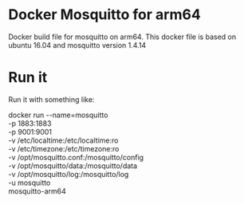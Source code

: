 Docker Mosquitto for arm64
=========
Docker build file for mosquitto on arm64. This docker file is based on
ubuntu 16.04 and mosquitto version 1.4.14


Run it
======
Run it with something like:

docker run --name=mosquitto \
  -p 1883:1883 \
  -p 9001:9001 \
  -v /etc/localtime:/etc/localtime:ro \
  -v /etc/timezone:/etc/timezone:ro \
  -v /opt/mosquitto.conf:/mosquitto/config \
  -v /opt/mosquitto/data:/mosquitto/data \
  -v /opt/mosquitto/log:/mosquitto/log \
  -u mosquitto \
  mosquitto-arm64 
